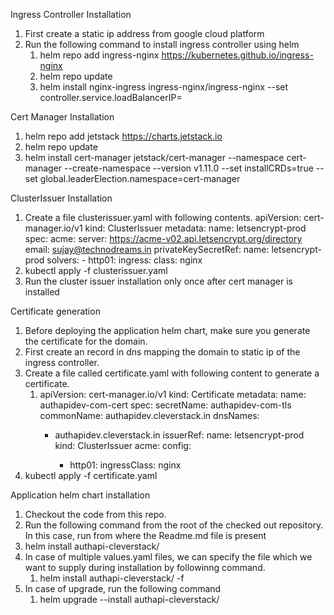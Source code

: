 Ingress Controller Installation
1. First create a static ip address from google cloud platform
2. Run the following command to install ingress controller using helm
    1. helm repo add ingress-nginx https://kubernetes.github.io/ingress-nginx
    2. helm repo update
    3. helm install nginx-ingress ingress-nginx/ingress-nginx --set controller.service.loadBalancerIP=<static ip address>

Cert Manager Installation
1. helm repo add jetstack https://charts.jetstack.io
2. helm repo update
3. helm install   cert-manager jetstack/cert-manager   --namespace cert-manager   --create-namespace   --version v1.11.0   --set installCRDs=true --set global.leaderElection.namespace=cert-manager

ClusterIssuer Installation
1. Create a file clusterissuer.yaml with following contents.
    apiVersion: cert-manager.io/v1
    kind: ClusterIssuer
    metadata:
      name: letsencrypt-prod
    spec:
      acme:
        server: https://acme-v02.api.letsencrypt.org/directory
        email: sujay@technodreams.in
        privateKeySecretRef:
          name: letsencrypt-prod
        solvers:
        - http01:
            ingress:
              class: nginx
2. kubectl apply -f clusterissuer.yaml
3. Run the cluster issuer installation only once after cert manager is installed

Certificate generation
1. Before deploying the application helm chart, make sure you generate the certificate for the domain.
2. First create an record in dns mapping the domain to static ip of the ingress controller.
3. Create a file called certificate.yaml with following content to generate a certificate.
    1. apiVersion: cert-manager.io/v1
       kind: Certificate
       metadata:
         name: authapidev-com-cert<Change the name accordingly>
       spec:
         secretName: authapidev-com-tls<Change the name accordingly>
         commonName: authapidev.cleverstack.in<Change the domain name accordingly>
         dnsNames:
         - authapidev.cleverstack.in<Change the domain name accordingly>
         issuerRef:
           name: letsencrypt-prod
           kind: ClusterIssuer
         acme:
           config:
           - http01:
               ingressClass: nginx
4. kubectl apply -f certificate.yaml

Application helm chart installation
1. Checkout the code from this repo.
2. Run the following command from the root of the checked out repository. In this case, run from where the Readme.md file is present
3. helm install <release name that you want to give> authapi-cleverstack/
4. In case of multiple values.yaml files, we can specify the file which we want to supply during installation by followinng command.
    1. helm install <release name that you want to give> authapi-cleverstack/ -f <your values.yaml file>
5. In case of upgrade, run the following command
    1. helm upgrade --install <release name that you want to give> authapi-cleverstack/